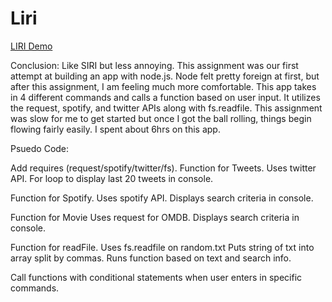 # Liri

[LIRI Demo](https://youtu.be/JV-CF90RMFU)

Conclusion:
Like SIRI but less annoying.
This assignment was our first attempt at building an app with node.js. Node felt pretty foreign at first, but after this assignment, I am feeling much more comfortable. This app takes in 4 different commands and calls a function based on user input. It utilizes the request, spotify, and twitter APIs along with fs.readfile. This assignment was slow for me to get started but once I got the ball rolling, things begin flowing fairly easily. I spent about 6hrs on this app.


Psuedo Code:

Add requires (request/spotify/twitter/fs).
Function for Tweets.
    Uses twitter API.
    For loop to display last 20 tweets in console.

Function for Spotify.
    Uses spotify API.
    Displays search criteria in console.

Function for Movie
    Uses request for OMDB.
    Displays search criteria in console.

Function for readFile.
    Uses fs.readfile on random.txt
    Puts string of txt into array split by commas.
    Runs function based on text and search info.

Call functions with conditional statements when user enters in specific commands.
